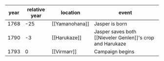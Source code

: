 |  year  | relative year |  location | event | 
| ------ | ------------- | --------- | ----- |
|  1768 | -25 | [[Yamanohana]] | Jasper is born |
| 1790 | -3 | [[Harukaze]] | Jasper saves both [[Nieveler Genlen]]'s crop and Harukaze |
| 1793 | 0 | [[Virmarr]] | Campaign begins |